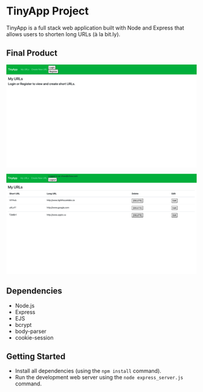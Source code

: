 # TinyApp Project

TinyApp is a full stack web application built with Node and Express that allows users to shorten long URLs (à la bit.ly).

## Final Product

!["Screenshot of url page"](https://github.com/Shoumik-Chowdhury/tinyapp/blob/master/docs/urls-home.png?raw=true)

!["Screenshot of url page populated"](https://github.com/Shoumik-Chowdhury/tinyapp/blob/master/docs/urls-home2.png?raw=true)

## Dependencies

- Node.js
- Express
- EJS
- bcrypt
- body-parser
- cookie-session

## Getting Started

- Install all dependencies (using the `npm install` command).
- Run the development web server using the `node express_server.js` command.
